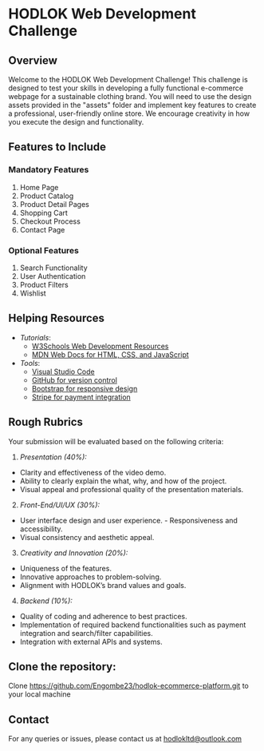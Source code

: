 # HODLOK Web Development Challenge

## Overview
Welcome to the HODLOK Web Development Challenge! This challenge is designed to test your skills in developing a fully functional e-commerce webpage for a sustainable clothing brand. You will need to use the design assets provided in the "assets" folder and implement key features to create a professional, user-friendly online store. We encourage creativity in how you execute the design and functionality.

## Features to Include

### Mandatory Features
1. Home Page
2. Product Catalog
3. Product Detail Pages
4. Shopping Cart
5. Checkout Process
6. Contact Page

### Optional Features
1. Search Functionality
2. User Authentication
3. Product Filters
4. Wishlist

## Helping Resources
- *Tutorials*:
  - [W3Schools Web Development Resources](https://www.w3schools.com/)
  - [MDN Web Docs for HTML, CSS, and JavaScript](https://developer.mozilla.org/en-US/)
- *Tools*:
  - [Visual Studio Code](https://code.visualstudio.com/)
  - [GitHub for version control](https://github.com/)
  - [Bootstrap for responsive design](https://getbootstrap.com/)
  - [Stripe for payment integration](https://stripe.com/docs)

## Rough Rubrics
Your submission will be evaluated based on the following criteria:

1. *Presentation (40%):*
- Clarity and effectiveness of the video demo.
- Ability to clearly explain the what, why, and how of the project.
- Visual appeal and professional quality of the presentation materials.
2. *Front-End/UI/UX (30%):*
- User interface design and user experience. - Responsiveness and accessibility.
- Visual consistency and aesthetic appeal.
3. *Creativity and Innovation (20%):*
- Uniqueness of the features.
- Innovative approaches to problem-solving.
- Alignment with HODLOK’s brand values and goals.
4. *Backend (10%):*
- Quality of coding and adherence to best practices.
- Implementation of required backend functionalities such as payment integration and
search/filter capabilities.
- Integration with external APIs and systems.


## Clone the repository:

Clone https://github.com/Engombe23/hodlok-ecommerce-platform.git to your local machine

## Contact
For any queries or issues, please contact us at hodlokltd@outlook.com
